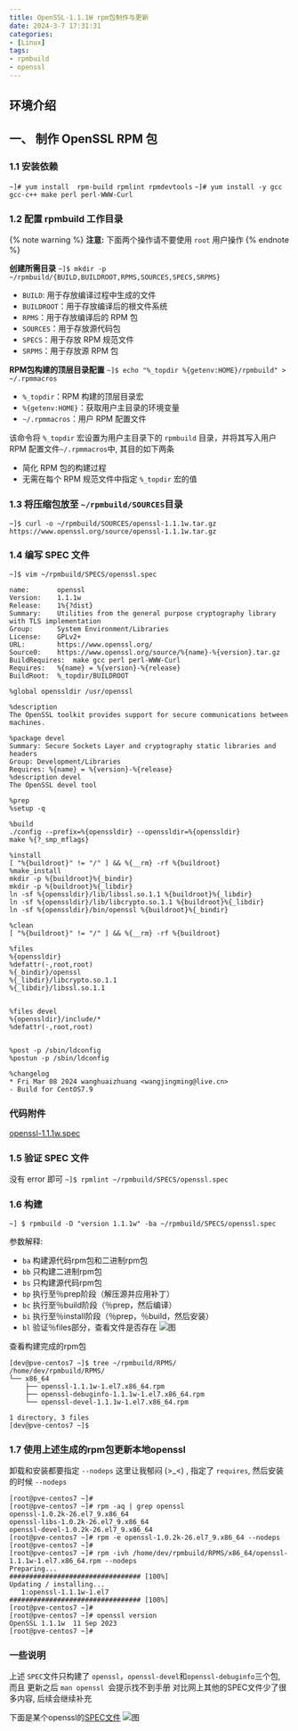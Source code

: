 ```yaml
---
title: OpenSSL-1.1.1W rpm包制作与更新
date: 2024-3-7 17:31:31
categories: 
- [Linux]
tags: 
- rpmbuild
- openssl
---
```



## 环境介绍


## 一、 制作 OpenSSL RPM 包


### 1.1 安装依赖

  ``` ~]# yum install  rpm-build rpmlint rpmdevtools ```
  ``` ~]# yum install -y gcc gcc-c++ make perl perl-WWW-Curl ```

### 1.2 配置 rpmbuild 工作目录
{% note warning %}
**注意:**
下面两个操作请不要使用 ```root``` 用户操作
{% endnote %}

  **创建所需目录**
  ```~]$ mkdir -p ~/rpmbuild/{BUILD,BUILDROOT,RPMS,SOURCES,SPECS,SRPMS} ```
  - ``` BUILD ```: 用于存放编译过程中生成的文件
  - ``` BUILDROOT ```：用于存放编译后的根文件系统
  - ``` RPMS ```：用于存放编译后的 RPM 包
  - ``` SOURCES ```：用于存放源代码包
  - ``` SPECS ```：用于存放 RPM 规范文件
  - ``` SRPMS ```：用于存放源 RPM 包

  **RPM包构建的顶层目录配置**
  ``` ~]$ echo "%_topdir %{getenv:HOME}/rpmbuild" > ~/.rpmmacros ```
  - ``` %_topdir ```：RPM 构建的顶层目录宏
  - ``` %{getenv:HOME} ```：获取用户主目录的环境变量
  - ``` ~/.rpmmacros ```：用户 RPM 配置文件
  
  该命令将 ``` %_topdir ``` 宏设置为用户主目录下的 ``` rpmbuild ``` 目录，并将其写入用户 RPM 配置文件``` ~/.rpmmacros ```中, 其目的如下两条

  - 简化 RPM 包的构建过程
  - 无需在每个 RPM 规范文件中指定 ```%_topdir``` 宏的值
  
### 1.3 将压缩包放至 ```~/rpmbuild/SOURCES```目录
  ``` ~]$ curl -o ~/rpmbuild/SOURCES/openssl-1.1.1w.tar.gz https://www.openssl.org/source/openssl-1.1.1w.tar.gz ```


### 1.4 编写 SPEC 文件

``` ~]$ vim ~/rpmbuild/SPECS/openssl.spec ```
``` shell
name:       openssl     
Version:    1.1.1w
Release:    1%{?dist}
Summary:    Utilities from the general purpose cryptography library with TLS implementation
Group:      System Environment/Libraries
License:    GPLv2+
URL:        https://www.openssl.org/
Source0:    https://www.openssl.org/source/%{name}-%{version}.tar.gz
BuildRequires:  make gcc perl perl-WWW-Curl 
Requires:   %{name} = %{version}-%{release}
BuildRoot:  %_topdir/BUILDROOT

%global openssldir /usr/openssl

%description
The OpenSSL toolkit provides support for secure communications between
machines. 

%package devel
Summary: Secure Sockets Layer and cryptography static libraries and headers
Group: Development/Libraries
Requires: %{name} = %{version}-%{release}
%description devel
The OpenSSL devel tool

%prep
%setup -q

%build
./config --prefix=%{openssldir} --openssldir=%{openssldir}
make %{?_smp_mflags}

%install
[ "%{buildroot}" != "/" ] && %{__rm} -rf %{buildroot}
%make_install
mkdir -p %{buildroot}%{_bindir}
mkdir -p %{buildroot}%{_libdir}
ln -sf %{openssldir}/lib/libssl.so.1.1 %{buildroot}%{_libdir}
ln -sf %{openssldir}/lib/libcrypto.so.1.1 %{buildroot}%{_libdir}
ln -sf %{openssldir}/bin/openssl %{buildroot}%{_bindir}

%clean
[ "%{buildroot}" != "/" ] && %{__rm} -rf %{buildroot}

%files
%{openssldir}
%defattr(-,root,root)
%{_bindir}/openssl
%{_libdir}/libcrypto.so.1.1
%{_libdir}/libssl.so.1.1


%files devel
%{openssldir}/include/*
%defattr(-,root,root)


%post -p /sbin/ldconfig
%postun -p /sbin/ldconfig

%changelog
* Fri Mar 08 2024 wanghuaizhuang <wangjingming@live.cn>
- Build for CentOS7.9

```

### 代码附件

 [openssl-1.1.1w.spec](/download/openssl-1.1.1w.spec)


### 1.5 验证 SPEC 文件
  没有 error 即可
  ``` ~]$ rpmlint ~/rpmbuild/SPECS/openssl.spec ```


### 1.6 构建

  ``` ~] $ rpmbuild -D "version 1.1.1w" -ba ~/rpmbuild/SPECS/openssl.spec ```

  参数解释:
  - ```ba``` 构建源代码rpm包和二进制rpm包
  - ```bb``` 只构建二进制rpm包
  - ```bs``` 只构建源代码rpm包
  - ```bp``` 执行至％prep阶段（解压源并应用补丁）
  - ```bc``` 执行至％build阶段（％prep，然后编译）
  - ```bi``` 执行至％install阶段（％prep，％build，然后安装）
  - ```bl``` 验证％files部分，查看文件是否存在
  ![图](/images/081.openssl_rpm_build.md.01.png)

  查看构建完成的rpm包
  ``` shell
  [dev@pve-centos7 ~]$ tree ~/rpmbuild/RPMS/
  /home/dev/rpmbuild/RPMS/
  └── x86_64
      ├── openssl-1.1.1w-1.el7.x86_64.rpm
      ├── openssl-debuginfo-1.1.1w-1.el7.x86_64.rpm
      └── openssl-devel-1.1.1w-1.el7.x86_64.rpm

  1 directory, 3 files
  [dev@pve-centos7 ~]$ 
  ```

### 1.7 使用上述生成的rpm包更新本地openssl

卸载和安装都要指定 ``` --nodeps ```
这里让我郁闷 (>_<) , 指定了 ```requires```, 然后安装的时候 ```--nodeps```
``` shell
[root@pve-centos7 ~]# 
[root@pve-centos7 ~]# rpm -aq | grep openssl
openssl-1.0.2k-26.el7_9.x86_64
openssl-libs-1.0.2k-26.el7_9.x86_64
openssl-devel-1.0.2k-26.el7_9.x86_64
[root@pve-centos7 ~]# rpm -e openssl-1.0.2k-26.el7_9.x86_64 --nodeps
[root@pve-centos7 ~]# 
[root@pve-centos7 ~]# rpm -ivh /home/dev/rpmbuild/RPMS/x86_64/openssl-1.1.1w-1.el7.x86_64.rpm --nodeps
Preparing...                          ################################# [100%]
Updating / installing...
   1:openssl-1.1.1w-1.el7             ################################# [100%]
[root@pve-centos7 ~]# 
[root@pve-centos7 ~]# openssl version
OpenSSL 1.1.1w  11 Sep 2023
[root@pve-centos7 ~]# 

```
### 一些说明

上述 ```SPEC```文件只构建了 ```openssl```，```openssl-devel```和```openssl-debuginfo```三个包, 而且 更新之后 ```man openssl ```会提示找不到手册
对比网上其他的SPEC文件少了很多内容, 后续会继续补充

下面是某个openssl的[SPEC文件](https://github.com/OpenMandrivaAssociation/openssl/blob/master/openssl.spec#L90)
  ![图](/images/081.openssl_rpm_build.md.02.png)

